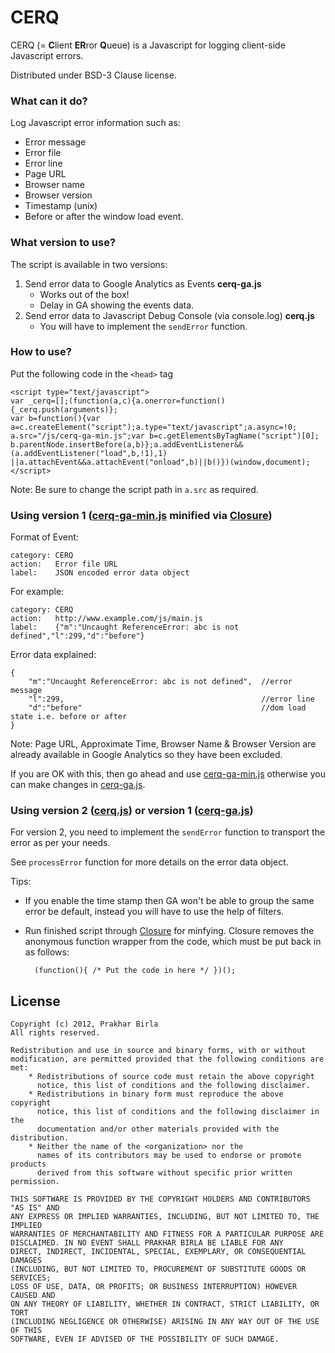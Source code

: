 CERQ
====

CERQ (= **C**lient **ER**ror **Q**ueue) is a Javascript for logging client-side Javascript errors.

Distributed under BSD-3 Clause license.

### What can it do?

Log Javascript error information such as:

* Error message
* Error file
* Error line
* Page URL
* Browser name
* Browser version
* Timestamp (unix)
* Before or after the window load event.


### What version to use?

The script is available in two versions:

1. Send error data to Google Analytics as Events **cerq-ga.js**
	* Works out of the box!
	* Delay in GA showing the events data.
2. Send error data to Javascript Debug Console (via console.log) **cerq.js**
	* You will have to implement the `sendError` function.

### How to use?

Put the following code in the `<head>` tag

	<script type="text/javascript">
	var _cerq=[];(function(a,c){a.onerror=function(){_cerq.push(arguments)};
	var b=function(){var a=c.createElement("script");a.type="text/javascript";a.async=!0;
	a.src="/js/cerq-ga-min.js";var b=c.getElementsByTagName("script")[0];
	b.parentNode.insertBefore(a,b)};a.addEventListener&&(a.addEventListener("load",b,!1),1)
	||a.attachEvent&&a.attachEvent("onload",b)||b()})(window,document);
	</script>

Note: Be sure to change the script path in `a.src` as required.

### Using version 1 ([cerq-ga-min.js][cgm] minified via [Closure][gc])

Format of Event:  

	category: CERQ  
	action:   Error file URL  
	label:    JSON encoded error data object  

For example:   

	category: CERQ  
	action:   http://www.example.com/js/main.js  
	label:    {"m":"Uncaught ReferenceError: abc is not defined","l":299,"d":"before"}

Error data explained:

	{
		"m":"Uncaught ReferenceError: abc is not defined",	//error message
		"l":299,											//error line
		"d":"before"										//dom load state i.e. before or after
	}
	

Note: Page URL, Approximate Time, Browser Name & Browser Version are already
available in Google Analytics so they have been excluded.

If you are OK with this, then go ahead and use [cerq-ga-min.js][cgm] otherwise you can make changes in
[cerq-ga.js][cg].


### Using version 2 ([cerq.js][c]) or version 1 ([cerq-ga.js][cg])

For version 2, you need to implement the `sendError` function to transport the error as per your
needs.

See `processError` function for more details on the error data object.

Tips:

* If you enable the time stamp then GA won't be able to group the same error be default, instead you
will have to use the help of filters.
* Run finished script through [Closure][gc] for minfying. Closure removes the anonymous function
wrapper from the code, which must be put back in as follows:

		(function(){ /* Put the code in here */ })();


License
----

	Copyright (c) 2012, Prakhar Birla
	All rights reserved.

	Redistribution and use in source and binary forms, with or without
	modification, are permitted provided that the following conditions are met:
	    * Redistributions of source code must retain the above copyright
	      notice, this list of conditions and the following disclaimer.
	    * Redistributions in binary form must reproduce the above copyright
	      notice, this list of conditions and the following disclaimer in the
	      documentation and/or other materials provided with the distribution.
	    * Neither the name of the <organization> nor the
	      names of its contributors may be used to endorse or promote products
	      derived from this software without specific prior written permission.

	THIS SOFTWARE IS PROVIDED BY THE COPYRIGHT HOLDERS AND CONTRIBUTORS "AS IS" AND
	ANY EXPRESS OR IMPLIED WARRANTIES, INCLUDING, BUT NOT LIMITED TO, THE IMPLIED
	WARRANTIES OF MERCHANTABILITY AND FITNESS FOR A PARTICULAR PURPOSE ARE
	DISCLAIMED. IN NO EVENT SHALL PRAKHAR BIRLA BE LIABLE FOR ANY
	DIRECT, INDIRECT, INCIDENTAL, SPECIAL, EXEMPLARY, OR CONSEQUENTIAL DAMAGES
	(INCLUDING, BUT NOT LIMITED TO, PROCUREMENT OF SUBSTITUTE GOODS OR SERVICES;
	LOSS OF USE, DATA, OR PROFITS; OR BUSINESS INTERRUPTION) HOWEVER CAUSED AND
	ON ANY THEORY OF LIABILITY, WHETHER IN CONTRACT, STRICT LIABILITY, OR TORT
	(INCLUDING NEGLIGENCE OR OTHERWISE) ARISING IN ANY WAY OUT OF THE USE OF THIS
	SOFTWARE, EVEN IF ADVISED OF THE POSSIBILITY OF SUCH DAMAGE.

[gc]: http://closure-compiler.appspot.com/home "Google's Closure Complier"
[cgm]: https://raw.github.com/birla/cerq/master/src/cerq-ga-min.js
[cg]: https://raw.github.com/birla/cerq/master/src/cerq-ga.js
[c]: https://raw.github.com/birla/cerq/master/src/cerq.js